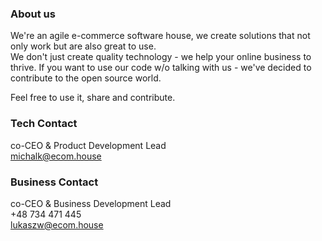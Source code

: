 ### About us

We're an agile e-commerce software house, we create solutions that not only work but are also great to use. <br>
We don't just create quality technology - we help your online business to thrive.
If you want to use our code w/o talking with us - we've decided to contribute to the open source world.

Feel free to use it, share and contribute.

### Tech Contact

co-CEO & Product Development Lead <br>
michalk@ecom.house

### Business Contact

co-CEO & Business Development Lead <br>
+48 734 471 445 <br>
lukaszw@ecom.house

